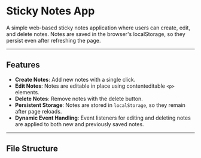 # Sticky Notes App

A simple web-based sticky notes application where users can create, edit, and delete notes. Notes are saved in the browser's localStorage, so they persist even after refreshing the page.

---

## Features

- **Create Notes**: Add new notes with a single click.
- **Edit Notes**: Notes are editable in place using contenteditable `<p>` elements.
- **Delete Notes**: Remove notes with the delete button.
- **Persistent Storage**: Notes are stored in `localStorage`, so they remain after page reloads.
- **Dynamic Event Handling**: Event listeners for editing and deleting notes are applied to both new and previously saved notes.

---

## File Structure

